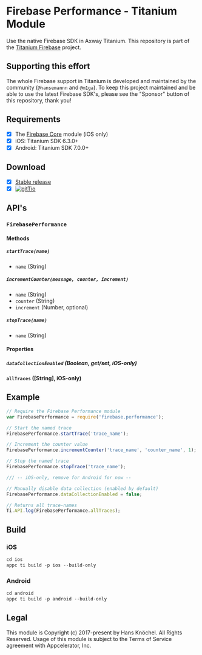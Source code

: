 # Firebase Performance - Titanium Module
Use the native Firebase SDK in Axway Titanium. This repository is part of the [Titanium Firebase](https://github.com/hansemannn/titanium-firebase) project.

## Supporting this effort

The whole Firebase support in Titanium is developed and maintained by the community (`@hansemannn` and `@m1ga`). To keep
this project maintained and be able to use the latest Firebase SDK's, please see the "Sponsor" button of this repository,
thank you!

## Requirements
- [x] The [Firebase Core](https://github.com/hansemannn/titanium-firebase-core) module (iOS only)
- [x] iOS: Titanium SDK 6.3.0+
- [x] Android: Titanium SDK 7.0.0+

## Download
- [x] [Stable release](https://github.com/hansemannn/titanium-firebase-performance/releases)
- [x] [![gitTio](http://hans-knoechel.de/shields/shield-gittio.svg)](http://gitt.io/component/firebase.performance)

## API's

### `FirebasePerformance`

#### Methods

##### `startTrace(name)`
  - `name` (String)

##### `incrementCounter(message, counter, increment)`
  - `name` (String)
  - `counter` (String)
  - `increment` (Number, optional)

##### `stopTrace(name)`
  - `name` (String)

#### Properties

##### `dataCollectionEnabled` (Boolean, get/set, iOS-only)

#### `allTraces` ([String], iOS-only)

## Example
```js
// Require the Firebase Performance module
var FirebasePerformance = require('firebase.performance');

// Start the named trace
FirebasePerformance.startTrace('trace_name');

// Increment the counter value
FirebasePerformance.incrementCounter('trace_name', 'counter_name', 1); // Trace name, counter name, increment (optional)

// Stop the named trace
FirebasePerformance.stopTrace('trace_name');

/// -- iOS-only, remove for Android for now --

// Manually disable data collection (enabled by default)
FirebasePerformance.dataCollectionEnabled = false;

// Returns all trace-names
Ti.API.log(FirebasePerformance.allTraces);
```

## Build

### iOS
```js
cd ios
appc ti build -p ios --build-only
```

### Android
```js
cd android
appc ti build -p android --build-only
```

## Legal

This module is Copyright (c) 2017-present by Hans Knöchel. All Rights Reserved.
Usage of this module is subject to the Terms of Service agreement with Appcelerator, Inc.  
